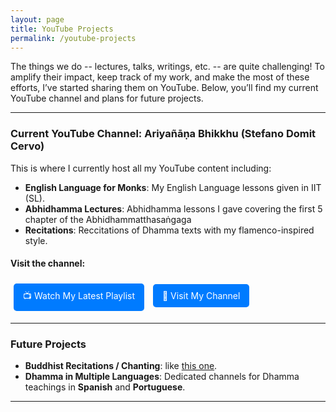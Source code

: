 ```yaml
---
layout: page
title: YouTube Projects
permalink: /youtube-projects
---
```


The things we do -- lectures, talks, writings, etc. -- are quite challenging! To amplify their impact, keep track of my work, and make the most of these efforts, I’ve started sharing them on YouTube. Below, you’ll find my current YouTube channel and plans for future projects.

---

### Current YouTube Channel: **Ariyañāṇa Bhikkhu (Stefano Domit Cervo)**

This is where I currently host all my YouTube content including:

- **English Language for Monks**: My English Language lessons given in IIT (SL).
- **Abhidhamma Lectures**: Abhidhamma lessons I gave covering the first 5 chapter of the Abhidhammatthasaṅgaga
- **Recitations**: Reccitations of Dhamma texts with my flamenco-inspired style. 

#### Visit the channel:
<a href="https://youtube.com/playlist?list=PLXMGw7BI8gLVn_DKTX82nQ2Q0uWdUJpLT&feature=shared" target="_blank" class="btn">📺 Watch My Latest Playlist</a>
<a href="https://youtube.com/@anb_sdc?feature=shared" target="_blank" class="btn">🔗 Visit My Channel</a>

---

### Future Projects

- **Buddhist Recitations / Chanting**: like [this one](https://youtube.com/playlist?list=PLXMGw7BI8gLWOvfpN_v_B9NaC6iJ5Zok8&feature=shared).
- **Dhamma in Multiple Languages**: Dedicated channels for Dhamma teachings in **Spanish** and **Portuguese**.

---

<style>
  .btn {
    display: inline-block;
    margin: 5px;
    padding: 10px 15px;
    background-color: #007BFF;
    color: white;
    text-decoration: none;
    border-radius: 5px;
    transition: background-color 0.3s ease;
  }
  .btn:hover {
    background-color: #0056b3;
  }
</style>
